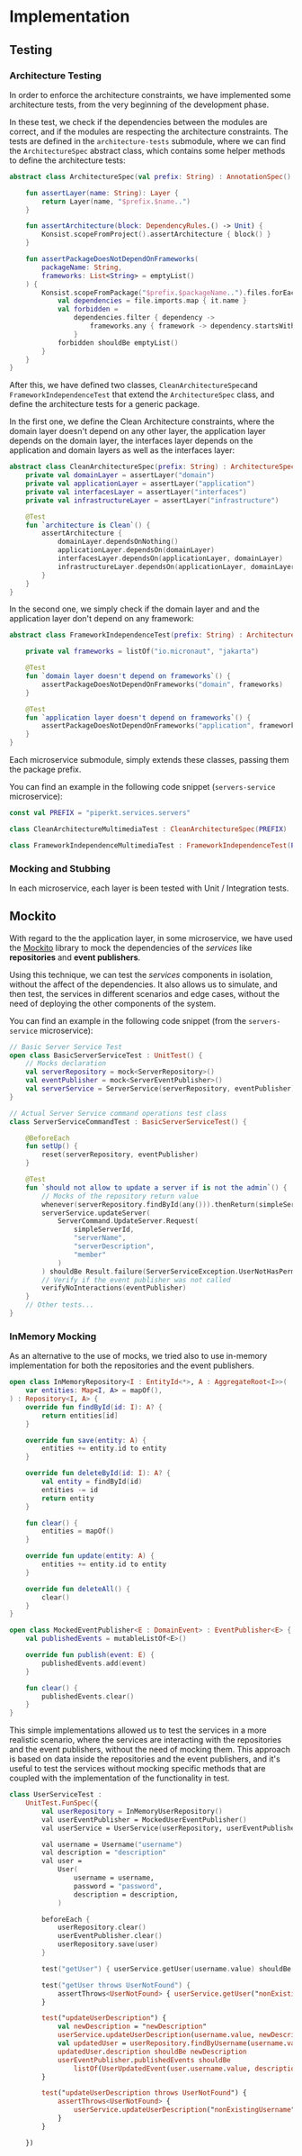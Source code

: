 # Implementation

## Testing

### Architecture Testing

In order to enforce the architecture constraints, we have implemented some architecture tests, from the very beginning of the development phase.

In these test, we check if the dependencies between the modules are correct, and if the modules are respecting the architecture constraints.
The tests are defined in the `architecture-tests` submodule, where we can find the `ArchitectureSpec` abstract class, which contains some helper methods to define the architecture tests:

```kotlin
abstract class ArchitectureSpec(val prefix: String) : AnnotationSpec() {

    fun assertLayer(name: String): Layer {
        return Layer(name, "$prefix.$name..")
    }

    fun assertArchitecture(block: DependencyRules.() -> Unit) {
        Konsist.scopeFromProject().assertArchitecture { block() }
    }

    fun assertPackageDoesNotDependOnFrameworks(
        packageName: String,
        frameworks: List<String> = emptyList()
    ) {
        Konsist.scopeFromPackage("$prefix.$packageName..").files.forEach { file ->
            val dependencies = file.imports.map { it.name }
            val forbidden =
                dependencies.filter { dependency ->
                    frameworks.any { framework -> dependency.startsWith(framework) }
                }
            forbidden shouldBe emptyList()
        }
    }
}
```

After this, we have defined two classes, `CleanArchitectureSpec`and `FrameworkIndependenceTest` that extend the `ArchitectureSpec` class, and define the architecture tests for a generic package.

In the first one, we define the Clean Architecture constraints, where the domain layer doesn't depend on any other layer, the application layer depends on the domain layer, the interfaces layer depends on the application and domain layers as well as the interfaces layer:

```kotlin
abstract class CleanArchitectureSpec(prefix: String) : ArchitectureSpec(prefix) {
    private val domainLayer = assertLayer("domain")
    private val applicationLayer = assertLayer("application")
    private val interfacesLayer = assertLayer("interfaces")
    private val infrastructureLayer = assertLayer("infrastructure")

    @Test
    fun `architecture is Clean`() {
        assertArchitecture {
            domainLayer.dependsOnNothing()
            applicationLayer.dependsOn(domainLayer)
            interfacesLayer.dependsOn(applicationLayer, domainLayer)
            infrastructureLayer.dependsOn(applicationLayer, domainLayer)
        }
    }
}
```

In the second one, we simply check if the domain layer and and the application layer don't depend on any framework:

```kotlin
abstract class FrameworkIndependenceTest(prefix: String) : ArchitectureSpec(prefix) {

    private val frameworks = listOf("io.micronaut", "jakarta")

    @Test
    fun `domain layer doesn't depend on frameworks`() {
        assertPackageDoesNotDependOnFrameworks("domain", frameworks)
    }

    @Test
    fun `application layer doesn't depend on frameworks`() {
        assertPackageDoesNotDependOnFrameworks("application", frameworks)
    }
}
```

Each microservice submodule, simply extends these classes, passing them the package prefix.

You can find an example in the following code snippet (`servers-service` microservice):

```kotlin
const val PREFIX = "piperkt.services.servers"

class CleanArchitectureMultimediaTest : CleanArchitectureSpec(PREFIX)

class FrameworkIndependenceMultimediaTest : FrameworkIndependenceTest(PREFIX)
```

### Mocking and Stubbing

In each microservice, each layer is been tested with Unit / Integration tests.

## Mockito

With regard to the the application layer, in some microservice, we have used the [Mockito](https://site.mockito.org/) library to mock the dependencies of the _services_ like **repositories** and **event publishers**.

Using this technique, we can test the _services_ components in isolation, without the affect of the dependencies.
It also allows us to simulate, and then test, the services in different scenarios and edge cases, without the need of deploying the other components of the system.

You can find an example in the following code snippet (from the `servers-service` microservice):

```kotlin
// Basic Server Service Test
open class BasicServerServiceTest : UnitTest() {
    // Mocks declaration
    val serverRepository = mock<ServerRepository>()
    val eventPublisher = mock<ServerEventPublisher>()
    val serverService = ServerService(serverRepository, eventPublisher)
}

// Actual Server Service command operations test class
class ServerServiceCommandTest : BasicServerServiceTest() {

    @BeforeEach
    fun setUp() {
        reset(serverRepository, eventPublisher)
    }

    @Test
    fun `should not allow to update a server if is not the admin`() {
        // Mocks of the repository return value
        whenever(serverRepository.findById(any())).thenReturn(simpleServer)
        serverService.updateServer(
            ServerCommand.UpdateServer.Request(
                simpleServerId,
                "serverName",
                "serverDescription",
                "member"
            )
        ) shouldBe Result.failure(ServerServiceException.UserNotHasPermissionsException())
        // Verify if the event publisher was not called
        verifyNoInteractions(eventPublisher)
    }
    // Other tests...
}
```

### InMemory Mocking

As an alternative to the use of mocks, we tried also to use in-memory implementation for both the repositories and the event publishers.

```kotlin
open class InMemoryRepository<I : EntityId<*>, A : AggregateRoot<I>>(
    var entities: Map<I, A> = mapOf(),
) : Repository<I, A> {
    override fun findById(id: I): A? {
        return entities[id]
    }

    override fun save(entity: A) {
        entities += entity.id to entity
    }

    override fun deleteById(id: I): A? {
        val entity = findById(id)
        entities -= id
        return entity
    }

    fun clear() {
        entities = mapOf()
    }

    override fun update(entity: A) {
        entities += entity.id to entity
    }

    override fun deleteAll() {
        clear()
    }
}

open class MockedEventPublisher<E : DomainEvent> : EventPublisher<E> {
    val publishedEvents = mutableListOf<E>()

    override fun publish(event: E) {
        publishedEvents.add(event)
    }

    fun clear() {
        publishedEvents.clear()
    }
}

```

This simple implementations allowed us to test the services in a more realistic scenario, where the services are interacting with the repositories and the event publishers, without the need of mocking them.
This approach is based on data inside the repositories and the event publishers, and it's useful to test the services without mocking specific methods that are coupled with the implementation of the functionality in test.

```kotlin
class UserServiceTest :
    UnitTest.FunSpec({
        val userRepository = InMemoryUserRepository()
        val userEventPublisher = MockedUserEventPublisher()
        val userService = UserService(userRepository, userEventPublisher)

        val username = Username("username")
        val description = "description"
        val user =
            User(
                username = username,
                password = "password",
                description = description,
            )

        beforeEach {
            userRepository.clear()
            userEventPublisher.clear()
            userRepository.save(user)
        }

        test("getUser") { userService.getUser(username.value) shouldBe user }

        test("getUser throws UserNotFound") {
            assertThrows<UserNotFound> { userService.getUser("nonExistingUsername") }
        }

        test("updateUserDescription") {
            val newDescription = "newDescription"
            userService.updateUserDescription(username.value, newDescription)
            val updatedUser = userRepository.findByUsername(username.value)!!
            updatedUser.description shouldBe newDescription
            userEventPublisher.publishedEvents shouldBe
                listOf(UserUpdatedEvent(user.username.value, description = newDescription))
        }

        test("updateUserDescription throws UserNotFound") {
            assertThrows<UserNotFound> {
                userService.updateUserDescription("nonExistingUsername", "")
            }
        }

    })

```
